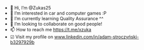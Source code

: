 - 👋 Hi, I’m @Zukas25
- 👀 I’m interested in car and computer games :P 
- 🌱 I’m currently learning Quality Assurance ^^
- 💞️ I’m looking to collaborate on good people!
- 📫 How to reach me https://t.me/xzuka
- ☑  Visit my profile on www.linkedin.com/in/adam-stroczyński-b3297929b
<!---
Zukas25/Zukas25 is a ✨ special ✨ repository because its `README.md` (this file) appears on your GitHub profile.
You can click the Preview link to take a look at your changes.
--->
